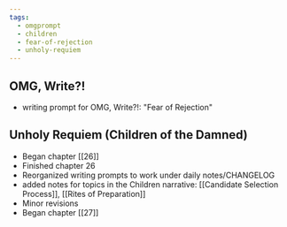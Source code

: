 ```yaml
---
tags:
  - omgprompt
  - children
  - fear-of-rejection
  - unholy-requiem
---
```

## OMG, Write?!
- writing prompt for OMG, Write?!: "Fear of Rejection"

## Unholy Requiem (Children of the Damned)
- Began chapter [[26]]
- Finished chapter 26
- Reorganized writing prompts to work under daily notes/CHANGELOG
- added notes for topics in the Children narrative: [[Candidate Selection Process]], [[Rites of Preparation]]
- Minor revisions
- Began chapter [[27]]

